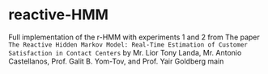 # reactive-HMM

Full implementation of the r-HMM with experiments 1 and 2 from The paper ``The Reactive Hidden Markov Model: Real-Time Estimation of Customer Satisfaction in Contact Centers`` by Mr. Lior Tony Landa, Mr. Antonio Castellanos, Prof. Galit B. Yom-Tov, and Prof. Yair Goldberg
 main
